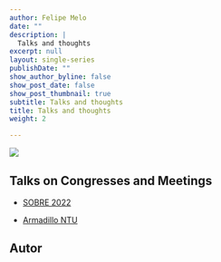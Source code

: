 ```yaml
---
author: Felipe Melo
date: ""
description: |
  Talks and thoughts 
excerpt: null
layout: single-series
publishDate: ""
show_author_byline: false
show_post_date: false
show_post_thumbnail: true
subtitle: Talks and thoughts 
title: Talks and thoughts
weight: 2

---
```


![](https://venngage-wordpress-pt.s3.amazonaws.com/uploads/2019/11/apresenta%C3%A7%C3%A3o.png)



## Talks on Congresses and Meetings

- [SOBRE 2022](https://ecoaplic.org/slides_aulas/apresentacoes/sobre_2022#1)

- [Armadillo NTU](https://ecoaplic.org/slides_aulas/apresentacoes/tatu.html#/title-slide)


## Autor



